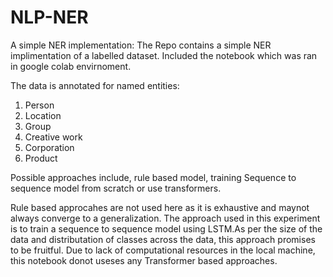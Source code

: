 # NLP-NER
A simple NER implementation:
The Repo contains a simple NER implimentation of a labelled dataset. Included the notebook which was ran in google colab envirnoment.

The data is annotated for named entities:

1. Person
2. Location
3. Group
4. Creative work
5. Corporation
6. Product

Possible approaches include, rule based model, training Sequence to sequence model from scratch or use transformers.

Rule based approcahes are not used here as it is exhaustive and maynot always converge to a generalization. The approach used in this experiment is to train a sequence to sequence model using LSTM.As per the size of the data and distributation of classes across the data, this approach promises to be fruitful. Due to lack of computational resources in the local machine, this notebook donot useses any Transformer based approaches.
